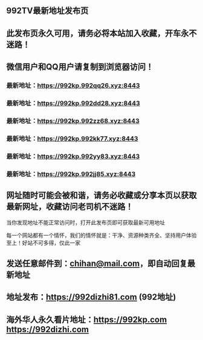 ## **992TV最新地址发布页**
## 此发布页永久可用，请务必将本站加入收藏，开车永不迷路！
## 微信用户和QQ用户请复制到浏览器访问！
### 最新地址：https://992kp.992qq26.xyz:8443

### 最新地址：https://992kp.992dd28.xyz:8443

### 最新地址：https://992kp.992zz68.xyz:8443

### 最新地址：https://992kp.992kk77.xyz:8443

### 最新地址：https://992kp.992yy83.xyz:8443

### 最新地址：https://992kp.992jj85.xyz:8443


## 网址随时可能会被和谐，请务必收藏或分享本页以获取最新网址，收藏访问老司机不迷路！

当你发现地址不能正常访问时，打开此发布页即可获取最新可用地址

每一个网站都有一个情怀，我们的情怀就是：干净、资源种类齐全、坚持用户体验至上！好站不可多得，仅此一家

## 发送任意邮件到：chihan@mail.com，即自动回复最新地址
## 地址发布：https://992dizhi81.com  (992地址)
## 海外华人永久看片地址：https://992kp.com  https://992dizhi.com

